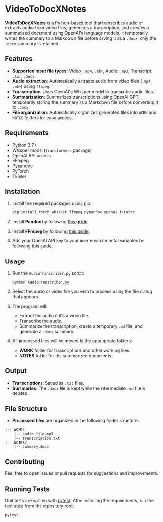 # VideoToDocXNotes

**VideoToDocXNotes** is a Python-based tool that transcribes audio or extracts audio from video files, generates a transcription, and creates a summarized document using OpenAI's language models. It temporarily writes the summary to a Markdown file before saving it as a `.docx`; only the `.docx` summary is retained.

## Features
- **Supported input file types**: Video: `.mp4`, `.mkv`, Audio: `.mp3`, Transcript: `.txt`, `.docx`
- **Audio extraction**: Automatically extracts audio from video files (`.mp4`, `.mkv`) using `ffmpeg`.
- **Transcription**: Uses OpenAI's Whisper model to transcribe audio files.
- **Summarization**: Summarizes transcriptions using OpenAI GPT, temporarily storing the summary as a Markdown file before converting it to `.docx`.
- **File organization**: Automatically organizes generated files into `WORK` and `NOTES` folders for easy access.

## Requirements
- Python 3.7+
- Whisper model (`transformers` package)
- OpenAI API access
- FFmpeg
- Pypandoc
- PyTorch
- Tkinter

## Installation

1. Install the required packages using pip:

    ```bash
    pip install torch whisper ffmpeg pypandoc openai tkinter
    ```

2. Install **Pandoc** by following [this guide](https://pandoc.org/installing.html).

3. Install **FFmpeg** by following [this guide](https://ffmpeg.org/download.html).

4. Add your OpenAI API key to your user environmental variables by following [this guide](https://help.openai.com/en/articles/5112595-best-practices-for-api-key-safety).

## Usage

1. Run the `AudioTranscriber.py` script:

    ```bash
    python AudioTranscriber.py
    ```

2. Select the audio or video file you wish to process using the file dialog that appears.

3. The program will:
   - Extract the audio if it's a video file.
   - Transcribe the audio.
   - Summarize the transcription, create a temporary `.md` file, and generate a `.docx` summary.

4. All processed files will be moved to the appropriate folders:
   - **WORK** folder for transcriptions and other working files.
   - **NOTES** folder for the summarized documents.

## Output

- **Transcriptions**: Saved as `.txt` files.
- **Summaries**: The `.docx` file is kept while the intermediate `.md` file is deleted.

## File Structure

- **Processed files** are organized in the following folder structure:

```
|-- WORK/
    |-- audio_file.mp3
    |-- transcription.txt
|-- NOTES/
    |-- summary.docx
```

## Contributing

Feel free to open issues or pull requests for suggestions and improvements.

## Running Tests

Unit tests are written with [pytest](https://pytest.org). After installing the
requirements, run the test suite from the repository root:

```bash
pytest
```
